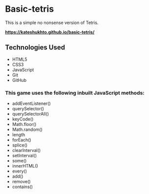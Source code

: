 # Basic-tetris
 
This is a simple no nonsense version of Tetris.
 
 **https://kateshukhto.github.io/basic-tetris/**

## Technologies Used
- HTML5
- CSS3
- JavaScript
- Git
- GitHub

### This game uses the following inbuilt JavaScript methods:
- addEventListener()
- querySelector()
- querySelectorAll()
- keyCode()
- Math.floor()
- Math.random()
- length
- forEach()
- splice()
- clearInterval()
- setInterval()
- some()
- innerHTML()
- every()
- add()
- remove()
- contains()


